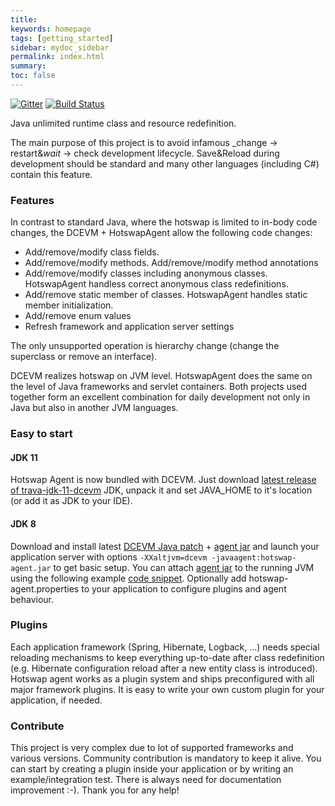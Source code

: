 ```yaml
---
title:
keywords: homepage
tags: [getting_started]
sidebar: mydoc_sidebar
permalink: index.html
summary:
toc: false
---
```

[![Gitter](https://badges.gitter.im/Join%20Chat.svg)](https://gitter.im/HotswapProjects/user) [![Build Status](https://travis-ci.org/HotswapProjects/HotswapAgent.svg?branch=master)](https://travis-ci.org/HotswapProjects/HotswapAgent)

Java unlimited runtime class and resource redefinition.

The main purpose of this project is to avoid infamous _change -> restart&*wait* -> check development lifecycle.
Save&Reload during development should be standard and many other languages (including C#) contain this feature.

### Features
In contrast to standard Java, where the hotswap is limited to in-body code changes, the DCEVM + HotswapAgent 
allow the following code changes:

* Add/remove/modify class fields.
* Add/remove/modify methods. Add/remove/modify method annotations
* Add/remove/modify classes including anonymous classes. HotswapAgent handless correct anonymous class redefinitions.
* Add/remove static member of classes. HotswapAgent handles static member initialization.
* Add/remove enum values
* Refresh framework and application server settings

The only unsupported operation is hierarchy change (change the superclass or remove an interface). 

DCEVM realizes hotswap on JVM level. HotswapAgent does the same on the level of Java frameworks and 
servlet containers. Both projects used together form an excellent combination for daily development not only
in Java but also in another JVM languages.

### Easy to start
#### JDK 11
Hotswap Agent is now bundled with DCEVM. Just download [latest release of trava-jdk-11-dcevm](https://github.com/TravaOpenJDK/trava-jdk-11-dcevm/releases) JDK, unpack it and set JAVA_HOME to it's location (or add it as JDK to your IDE).

#### JDK 8
Download and install latest [DCEVM Java patch](https://github.com/dcevm/dcevm/releases) +
[agent jar](https://github.com/HotswapProjects/HotswapAgent/releases) and launch your application server
with options `-XXaltjvm=dcevm -javaagent:hotswap-agent.jar` to get basic setup. You can attach [agent jar](https://github.com/HotswapProjects/HotswapAgent/releases) to the running JVM using the following example [code snippet](https://gist.github.com/xnike/a268fc209df52bf1bf09a268e97cef53). Optionally add hotswap-agent.properties to your application to configure plugins and agent behaviour.

### Plugins
Each application framework (Spring, Hibernate, Logback, ...) needs special reloading mechanisms to keep everything
up-to-date after class redefinition (e.g. Hibernate configuration reload after a new entity class is introduced).
Hotswap agent works as a plugin system and ships preconfigured with all major framework plugins. It is easy
to write your own custom plugin for your application, if needed.

### Contribute
This project is very complex due to lot of supported frameworks and various versions. Community contribution
is mandatory to keep it alive. You can start by creating a plugin inside your application or by writing an
example/integration test. There is always need for documentation improvement :-). Thank you for any help!

